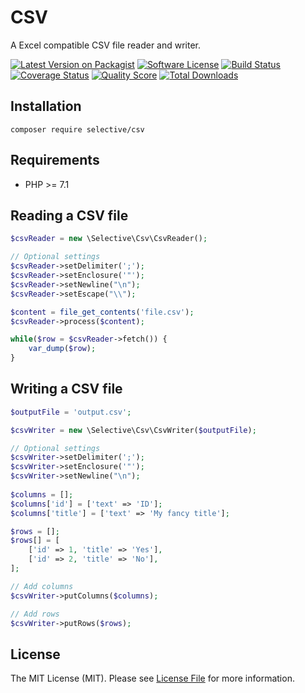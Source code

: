 # CSV
 
A Excel compatible CSV file reader and writer.

[![Latest Version on Packagist](https://img.shields.io/github/release/selective/csv.svg)](https://github.com/selective-php/csv/releases)
[![Software License](https://img.shields.io/badge/license-MIT-brightgreen.svg)](LICENSE.md)
[![Build Status](https://travis-ci.org/selective-php/csv.svg?branch=master)](https://travis-ci.org/selective-php/csv)
[![Coverage Status](https://scrutinizer-ci.com/g/selective-php/csv/badges/coverage.png?b=master)](https://scrutinizer-ci.com/g/selective-php/csv/code-structure)
[![Quality Score](https://scrutinizer-ci.com/g/selective-php/csv/badges/quality-score.png?b=master)](https://scrutinizer-ci.com/g/selective-php/csv/?branch=master)
[![Total Downloads](https://img.shields.io/packagist/dt/selective/csv.svg)](https://packagist.org/packages/selective/csv)

## Installation

```shell
composer require selective/csv
```

## Requirements

* PHP >= 7.1

## Reading a CSV file

```php
$csvReader = new \Selective\Csv\CsvReader();

// Optional settings
$csvReader->setDelimiter(';');
$csvReader->setEnclosure('"');
$csvReader->setNewline("\n");
$csvReader->setEscape("\\");

$content = file_get_contents('file.csv');
$csvReader->process($content);

while($row = $csvReader->fetch()) {
    var_dump($row);
}
```

## Writing a CSV file

```php
$outputFile = 'output.csv';

$csvWriter = new \Selective\Csv\CsvWriter($outputFile);

// Optional settings
$csvWriter->setDelimiter(';');
$csvWriter->setEnclosure('"');
$csvWriter->setNewline("\n");
        
$columns = [];
$columns['id'] = ['text' => 'ID'];
$columns['title'] = ['text' => 'My fancy title'];

$rows = [];
$rows[] = [
    ['id' => 1, 'title' => 'Yes'],
    ['id' => 2, 'title' => 'No'],
];

// Add columns
$csvWriter->putColumns($columns);

// Add rows
$csvWriter->putRows($rows);
```

## License

The MIT License (MIT). Please see [License File](LICENSE) for more information.

[PSR-1]: https://github.com/php-fig/fig-standards/blob/master/accepted/PSR-1-basic-coding-standard.md
[PSR-2]: https://github.com/php-fig/fig-standards/blob/master/accepted/PSR-2-coding-style-guide.md
[PSR-4]: https://github.com/php-fig/fig-standards/blob/master/accepted/PSR-4-autoloader.md

